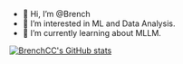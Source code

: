 - 👋 Hi, I’m @Brench
- 👀 I’m interested in ML and Data Analysis.
- 🌱 I’m currently learning about MLLM.

[![BrenchCC's GitHub stats](https://github-readme-stats.vercel.app/api?username=BrenchCC)](https://github.com/BrenchCC/github-readme-stats)
<!---
BrenchCC/BrenchCC is a ✨ special ✨ repository because its `README.md` (this file) appears on your GitHub profile.
You can click the Preview link to take a look at your changes.
--->
